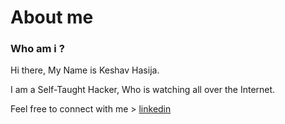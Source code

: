 <h1>About me </h1>

<h3>Who am i ?</h3>
Hi there, My Name is Keshav Hasija.



I am a Self-Taught Hacker, Who is watching all over the Internet.

Feel free to connect with me > <a href="https://www.linkedin.com/in/keshavhasija" onclick="window.open(this.href, '_blank');">linkedin</a>
